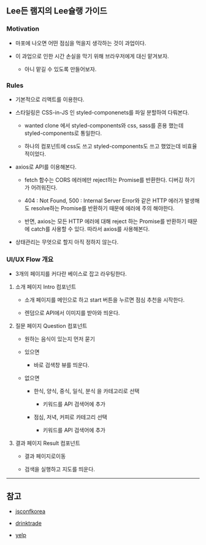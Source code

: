 ## Lee든 램지의 Lee슐랭 가이드

### Motivation

- 마포에 나오면 어떤 점심을 먹을지 생각하는 것이 과업이다.

- 이 과업으로 인한 시간 손실을 막기 위해 브라우저에게 대신 맡겨보자.

  - 아니 맡길 수 있도록 만들어보자.

### Rules

- 기본적으로 리액트를 이용한다.

- 스타일링은 CSS-in-JS 인 styled-componenets를 파일 분할하여 다뤄본다.

  - wanted clone 에서 styled-components와 css, sass를 혼용 했는데 styled-components로 통일한다.

  - 하나의 컴포넌트에 css도 쓰고 styled-components도 쓰고 했었는데 비효율적이었다.

- axios로 API를 이용해본다.

  - fetch 함수는 CORS 에러에만 reject하는 Promise를 반환한다. 디버깅 하기가 어려워진다.

  - 404 : Not Found, 500 : Internal Server Error와 같은 HTTP 에러가 발생해도 resolve하는 Promise를 반환하기 때문에 에러에 주의 해야한다.

  - 반면, axios는 모든 HTTP 에러에 대해 reject 하는 Promise를 반환하기 때문에 catch를 사용할 수 있다. 따라서 axios를 사용해본다.

- 상태관리는 무엇으로 할지 아직 정하지 않는다.

### UI/UX Flow 개요

- 3개의 페이지를 커다란 베이스로 잡고 라우팅한다.

1. 소개 페이지 Intro 컴포넌트

   - 소개 페이지를 메인으로 하고 start 버튼을 누르면 점심 추천을 시작한다.

   - 렌덤으로 API에서 이미지를 받아와 띄운다.

2. 질문 페이지 Question 컴포넌트

   - 원하는 음식이 있는지 먼저 묻기

   - 있으면

     - 바로 검색창 뷰를 띄운다.

   - 없으면

     - 한식, 양식, 중식, 일식, 분식 을 카테고리로 선택

       - 키워드를 API 검색어에 추가

     - 점심, 저녁, 커피로 카테고리 선택

       - 키워드를 API 검색어에 추가

3. 결과 페이지 Result 컴포넌트

   - 결과 페이지로이동

   - 검색을 실행하고 지도를 띄운다.


---

## 참고

- [jsconfkorea](https://2019.jsconfkorea.com/about)

- [drinktrade](https://www.drinktrade.com/customize-subscription-plan)

- [yelp](https://www.yelp.com/)